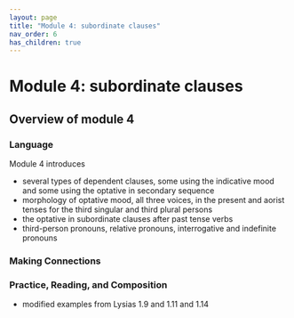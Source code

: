 ```yaml
---
layout: page
title: "Module 4: subordinate clauses"
nav_order: 6
has_children: true
---
```



# Module 4:  subordinate clauses


## Overview of module 4

### Language

Module 4 introduces
- several types of dependent clauses, some using the indicative mood and some using the optative in secondary sequence
- morphology of optative mood, all three voices, in the present and aorist tenses for the third singular and third plural persons
- the optative in subordinate clauses after past tense verbs 
- third-person pronouns, relative pronouns, interrogative and indefinite pronouns

### Making Connections 


### Practice, Reading, and Composition

- modified examples from Lysias 1.9 and 1.11 and 1.14

